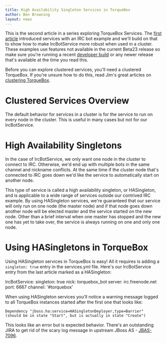 ```yaml
---
title: High Availability Singleton Services in TorqueBox
author: Ben Browning
layout: news
---
```


This is the second article in a series exploring TorqueBox
Services. The [first article] introduced services with an IRC bot
example and we'll build on that to show how to make IrcBotService more
robust when used in a cluster. These examples use features not
available in the current Beta23 release so make sure you're running a
recent [developer build][] or any newer release that's available at
the time you read this.

[first article]: /news/2011/01/28/services
[developer build]: /download

Before you can explore clustered services, you'll need a clustered
TorqueBox. If you're unsure how to do this, read Jim's great articles
on [clustering TorqueBox][].

[clustering torquebox]: /news/2011/01/04/clustering-torquebox

# Clustered Services Overview

The default behavior for services in a cluster is for the service to
run on every node in the cluster. This is useful in many cases but not
for our IrcBotService.

# High Availability Singletons

In the case of IrcBotService, we only want one node in the cluster to
connect to IRC. Otherwise, we'd end up with multiple bots in the same
channel and nickname conflicts. At the same time if the cluster node
that's connected to IRC goes down we'd like the service to
automatically start on another node.

This type of service is called a high availability singleton, or
HASingleton, and is applicable to a wide range of services outside our
contrived IRC example. By using HASingleton services, we're guaranteed
that our service will only run on one node (the master node) and if
that node goes down another node will be elected master and the
service started on the new node. Other than a brief interval when one
master has stopped and the new one has yet to take over, the service
is always running on one and only one node.

# Using HASingletons in TorqueBox

Using HASingleton services in TorqueBox is easy! All it requires is
adding a `singleton: true` entry in the services.yml file. Here's our
IrcBotService entry from the last article marked as a HASingleton:

<script src="https://gist.github.com/819017.js"></script>

<noscript>
    IrcBotService:
      singleton: true
      nick: torquebox_bot
      server: irc.freenode.net
      port: 6667
      channel: '#torquebox'
</noscript>

When using HASingleton services you'll notice a warning message logged
to all TorqueBox instances started after the first one that looks
like:

    Dependency "jboss.ha:service=HASingletonDeployer,type=Barrier"
    (should be in state "Start", but is actually in state "Create")

This looks like an error but is expected behavior. There's an
outstanding JIRA to get rid of the scary log message in upstream JBoss
AS - [JBAS-7096][].

[jbas-7096]: https://issues.jboss.org/browse/JBAS-7096
